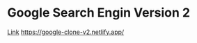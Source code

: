 
# Google Search Engin Version 2 

[Link](https://google-clone-v2.netlify.app/)
https://google-clone-v2.netlify.app/
